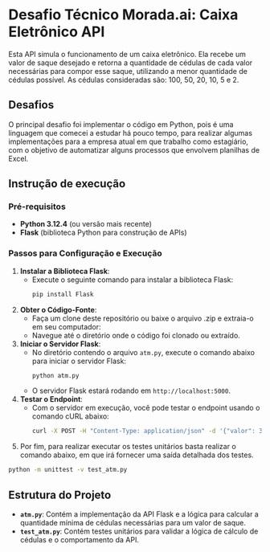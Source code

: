 # Desafio Técnico Morada.ai: Caixa Eletrônico API
Esta API simula o funcionamento de um caixa eletrônico. Ela recebe um valor de saque desejado e retorna a quantidade de cédulas de cada valor necessárias para compor esse saque, utilizando a menor quantidade de cédulas possível. As cédulas consideradas são: 100, 50, 20, 10, 5 e 2.

## Desafios 
O principal desafio foi implementar o código em Python, pois é uma linguagem que comecei a estudar há pouco tempo, para realizar algumas implementações para a empresa atual em que trabalho como estagiário, com o objetivo de automatizar alguns processos que envolvem planilhas de Excel.

## Instrução de execução

### Pré-requisitos
- **Python 3.12.4** (ou versão mais recente)
- **Flask** (biblioteca Python para construção de APIs)

### Passos para Configuração e Execução
1. **Instalar a Biblioteca Flask**:
   - Execute o seguinte comando para instalar a biblioteca Flask:
     ```bash
     pip install Flask
     ```
2. **Obter o Código-Fonte**:
   - Faça um clone deste repositório ou baixe o arquivo .zip e extraia-o em seu computador:
   - Navegue até o diretório onde o código foi clonado ou extraído.
3. **Iniciar o Servidor Flask**:
   - No diretório contendo o arquivo `atm.py`, execute o comando abaixo para iniciar o servidor Flask:
     ```bash
     python atm.py
     ```
   - O servidor Flask estará rodando em `http://localhost:5000`.
4. **Testar o Endpoint**:
   - Com o servidor em execução, você pode testar o endpoint usando o comando cURL abaixo:
     ```bash
     curl -X POST -H "Content-Type: application/json" -d '{"valor": 380}' http://localhost:5000/api/saque
     ```
5. Por fim, para realizar executar os testes unitários basta realizar o comando abaixo, em que irá fornecer uma saída detalhada dos testes.
  ```bash
  python -m unittest -v test_atm.py
  ```
## Estrutura do Projeto
- **`atm.py`**: Contém a implementação da API Flask e a lógica para calcular a quantidade mínima de cédulas necessárias para um valor de saque.
- **`test_atm.py`**: Contém testes unitários para validar a lógica de cálculo de cédulas e o comportamento da API.


